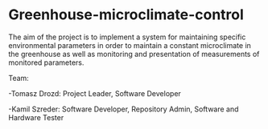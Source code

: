 # Greenhouse-microclimate-control

The aim of the project is to implement a system for maintaining specific
environmental parameters in order to maintain a constant microclimate in the greenhouse as well as
monitoring and presentation of measurements of monitored parameters.

Team:

-Tomasz Drozd: Project Leader, Software Developer 

-Kamil Szreder: Software Developer, Repository Admin, Software and Hardware Tester
